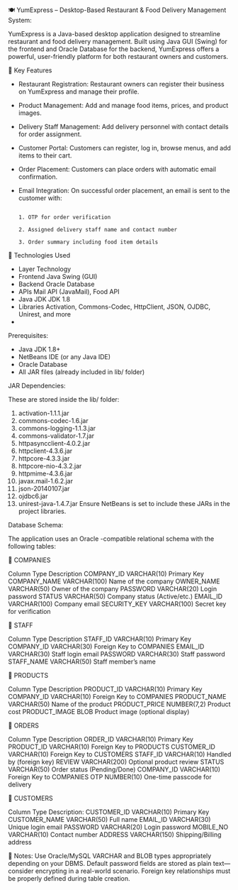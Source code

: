 🍽️ YumExpress – Desktop-Based Restaurant & Food Delivery Management System:

YumExpress is a Java-based desktop application designed to streamline restaurant and food delivery management.
Built using Java GUI (Swing) for the frontend and Oracle Database for the backend, YumExpress offers a powerful, user-friendly platform for both restaurant owners and customers.

🚀 Key Features
- Restaurant Registration: Restaurant owners can register their business on YumExpress and manage their profile.
- Product Management: Add and manage food items, prices, and product images.
- Delivery Staff Management: Add delivery personnel with contact details for order assignment.
- Customer Portal: Customers can register, log in, browse menus, and add items to their cart.
- Order Placement: Customers can place orders with automatic email confirmation.
- Email Integration: On successful order placement, an email is sent to the customer with:
  
                                                                                         1. OTP for order verification
                                                                                         2. Assigned delivery staff name and contact number
                                                                                         3. Order summary including food item details

🧩 Technologies Used

- Layer	Technology
- Frontend	Java Swing (GUI)
- Backend	Oracle Database
- APIs	Mail API (JavaMail), Food API
- Java JDK	JDK 1.8
- Libraries	Activation, Commons-Codec, HttpClient, JSON, OJDBC, Unirest, and more
- 
Prerequisites:
- Java JDK 1.8+
- NetBeans IDE (or any Java IDE)
- Oracle Database
- All JAR files (already included in lib/ folder)

JAR Dependencies:

These are stored inside the lib/ folder:
1. activation-1.1.1.jar
2. commons-codec-1.6.jar
3. commons-logging-1.1.3.jar
4. commons-validator-1.7.jar
5. httpasyncclient-4.0.2.jar
6. httpclient-4.3.6.jar
7. httpcore-4.3.3.jar
8. httpcore-nio-4.3.2.jar
9. httpmime-4.3.6.jar
10. javax.mail-1.6.2.jar
11. json-20140107.jar
12. ojdbc6.jar
13. unirest-java-1.4.7.jar
Ensure NetBeans is set to include these JARs in the project libraries.

Database Schema:

The application uses an Oracle -compatible relational schema with the following tables:

🔸 COMPANIES

Column	        Type	         Description
COMPANY_ID	   VARCHAR(10)	   Primary Key
COMPANY_NAME	 VARCHAR(100)	   Name of the company
OWNER_NAME	   VARCHAR(50)	   Owner of the company
PASSWORD	     VARCHAR(20)	   Login password
STATUS	       VARCHAR(50)	   Company status (Active/etc.)
EMAIL_ID	     VARCHAR(100)	   Company email
SECURITY_KEY	 VARCHAR(100)	   Secret key for verification

🔸 STAFF

Column	       Type	        Description
STAFF_ID	     VARCHAR(10)	Primary Key
COMPANY_ID	   VARCHAR(30)	Foreign Key to COMPANIES
EMAIL_ID	     VARCHAR(30)	Staff login email
PASSWORD	     VARCHAR(30)	Staff password
STAFF_NAME	   VARCHAR(50)	Staff member’s name

🔸 PRODUCTS

Column	         Type	         Description
PRODUCT_ID	    VARCHAR(10)	   Primary Key
COMPANY_ID	    VARCHAR(10)	   Foreign Key to COMPANIES
PRODUCT_NAME	  VARCHAR(50)	   Name of the product
PRODUCT_PRICE	  NUMBER(7,2)	   Product cost
PRODUCT_IMAGE	  BLOB	         Product image (optional display)

🔸 ORDERS

Column	        Type	         Description
ORDER_ID	    VARCHAR(10)	    Primary Key
PRODUCT_ID	  VARCHAR(10)	    Foreign Key to PRODUCTS
CUSTOMER_ID	  VARCHAR(10)	    Foreign Key to CUSTOMERS
STAFF_ID	    VARCHAR(10)	    Handled by (foreign key)
REVIEW	      VARCHAR(200)	  Optional product review
STATUS	      VARCHAR(50)	    Order status (Pending/Done)
COMPANY_ID	  VARCHAR(10)	    Foreign Key to COMPANIES
OTP	          NUMBER(10)	    One-time passcode for delivery

🔸 CUSTOMERS

Column	           Type	         Description: 
CUSTOMER_ID	      VARCHAR(10)	   Primary Key
CUSTOMER_NAME	    VARCHAR(50)	   Full name
EMAIL_ID	        VARCHAR(30)	   Unique login email
PASSWORD	        VARCHAR(20)	   Login password
MOBILE_NO	        VARCHAR(10)	   Contact number
ADDRESS	          VARCHAR(150)	 Shipping/Billing address

🧩 Notes:
Use Oracle/MySQL VARCHAR and BLOB types appropriately depending on your DBMS.
Default password fields are stored as plain text—consider encrypting in a real-world scenario.
Foreign key relationships must be properly defined during table creation.
